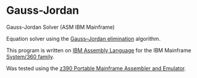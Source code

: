 Gauss-Jordan
============

Gauss-Jordan Solver (ASM IBM Mainframe)

Equation solver using the [Gauss–Jordan elimination](http://en.wikipedia.org/wiki/Gauss%E2%80%93Jordan_elimination) algorithm.

This program is written on [IBM Assembly Language](http://en.wikipedia.org/wiki/IBM_Basic_assembly_language) for the IBM Mainframe [System/360 family](http://en.wikipedia.org/wiki/System/360).

Was tested using the [z390 Portable Mainframe Assembler and Emulator](http://www.z390.org/).